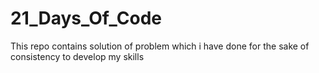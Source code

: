# 21_Days_Of_Code
This repo contains solution of problem which i have done for the sake of consistency to develop my skills
